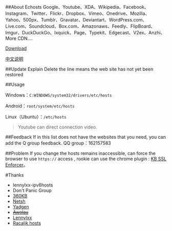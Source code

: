 ##About Echosts
Google、Youtube、XDA、Wikipedia、Facebook、Instagram、Twitter、Flickr、Dropbox、Vimeo、Onedrive、Mozilla、Yahoo、500px、Tumblr、Gravatar、Deviantart、WordPress.com、Live.com、Soundcloud、Box.com、Amazonaws、Feedly、FlipBoard、Imgur、DuckDuckGo、Ixquick、Page、Typekit、Edgecast、V2ex、Anzhi、More CDN....

[Download](https://github.com/izuolan/echosts/archive/master.zip)


[中文说明](https://github.com/izuolan/echosts/blob/master/README_zh_CN.md)

##Update Explain
Delete the line means the web site has not yet been restored


##Usage


Windows：`C:WINDOWS/system32/drivers/etc/hosts`


Android：`root/system/etc/hosts`


Linux（Ubuntu）：`/etc/hosts`


> Youtube can direct connection video.


##Feedback
If in this list does not have the websites that you need, you can add the Q group feedback. QQ group：162157583


##Problem
If you change the hosts remains inaccessible, can force the browser to use `https://` access , rookie can use the chrome plugin : [KB SSL Enforcer](https://chrome.google.com/webstore/detail/kb-ssl-enforcer/flcpelgcagfhfoegekianiofphddckof)。


#Thanks
* lennylxx-ipv6hosts
* Don't Panic Group
* [360KB](http://www.360kb.com/kb/2_122.html)
* [Netsh](http://serve.netsh.org/pub/ipv4-hosts/)
* [Yadgen](http://blog.yadgen.com/?page_id=585)
* ~~[Awolau](http://www.awolau.com/hosts/google-hosts.html)~~
* [Lennylxx](https://raw.githubusercontent.com/lennylxx/ipv6-hosts/master/hosts)
* [Racaljk hosts](https://github.com/racaljk/hosts)
